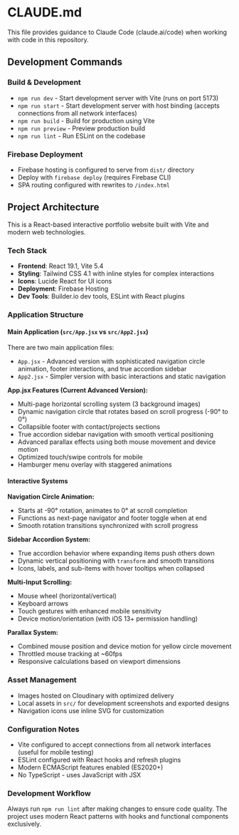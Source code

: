 # CLAUDE.md

This file provides guidance to Claude Code (claude.ai/code) when working with code in this repository.

## Development Commands

### Build & Development
- `npm run dev` - Start development server with Vite (runs on port 5173)
- `npm run start` - Start development server with host binding (accepts connections from all network interfaces)
- `npm run build` - Build for production using Vite
- `npm run preview` - Preview production build
- `npm run lint` - Run ESLint on the codebase

### Firebase Deployment
- Firebase hosting is configured to serve from `dist/` directory
- Deploy with `firebase deploy` (requires Firebase CLI)
- SPA routing configured with rewrites to `/index.html`

## Project Architecture

This is a React-based interactive portfolio website built with Vite and modern web technologies.

### Tech Stack
- **Frontend**: React 19.1, Vite 5.4
- **Styling**: Tailwind CSS 4.1 with inline styles for complex interactions
- **Icons**: Lucide React for UI icons
- **Deployment**: Firebase Hosting
- **Dev Tools**: Builder.io dev tools, ESLint with React plugins

### Application Structure

#### Main Application (`src/App.jsx` vs `src/App2.jsx`)
There are two main application files:
- `App.jsx` - Advanced version with sophisticated navigation circle animation, footer interactions, and true accordion sidebar
- `App2.jsx` - Simpler version with basic interactions and static navigation

**App.jsx Features (Current Advanced Version):**
- Multi-page horizontal scrolling system (3 background images)
- Dynamic navigation circle that rotates based on scroll progress (-90° to 0°)
- Collapsible footer with contact/projects sections
- True accordion sidebar navigation with smooth vertical positioning
- Advanced parallax effects using both mouse movement and device motion
- Optimized touch/swipe controls for mobile
- Hamburger menu overlay with staggered animations

#### Interactive Systems

**Navigation Circle Animation:**
- Starts at -90° rotation, animates to 0° at scroll completion
- Functions as next-page navigator and footer toggle when at end
- Smooth rotation transitions synchronized with scroll progress

**Sidebar Accordion System:**
- True accordion behavior where expanding items push others down
- Dynamic vertical positioning with `transform` and smooth transitions
- Icons, labels, and sub-items with hover tooltips when collapsed

**Multi-Input Scrolling:**
- Mouse wheel (horizontal/vertical)
- Keyboard arrows
- Touch gestures with enhanced mobile sensitivity
- Device motion/orientation (with iOS 13+ permission handling)

**Parallax System:**
- Combined mouse position and device motion for yellow circle movement
- Throttled mouse tracking at ~60fps
- Responsive calculations based on viewport dimensions

### Asset Management
- Images hosted on Cloudinary with optimized delivery
- Local assets in `src/` for development screenshots and exported designs
- Navigation icons use inline SVG for customization

### Configuration Notes
- Vite configured to accept connections from all network interfaces (useful for mobile testing)
- ESLint configured with React hooks and refresh plugins
- Modern ECMAScript features enabled (ES2020+)
- No TypeScript - uses JavaScript with JSX

### Development Workflow
Always run `npm run lint` after making changes to ensure code quality. The project uses modern React patterns with hooks and functional components exclusively.